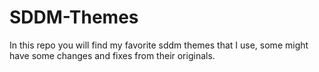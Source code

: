 # SDDM-Themes
In this repo you will find my favorite sddm themes that I use, some might have some changes and fixes from their originals.

